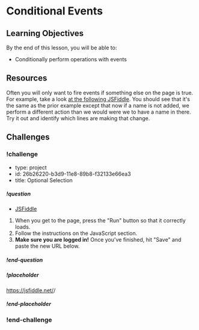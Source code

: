 # Conditional Events

## Learning Objectives

By the end of this lesson, you will be able to:

* Conditionally perform operations with events

## Resources

Often you will only want to fire events if something else on the page is true. For example, take a look [at the following JSFiddle](https://jsfiddle.net/gh/get/library/pure/gSchool/g67_fiddles/tree/master/optional-form-submit). You should see that it's the same as the prior example except that now if a name is not added, we perform a different action than we would were we to have a name in there. Try it out and identify which lines are making that change.

## Challenges

<!-- Question -->

### !challenge

* type: project
* id: 26b26220-b3d9-11e8-89b8-f32133e66ea3
* title: Optional Selection

##### !question

* [JSFiddle](https://jsfiddle.net/gh/get/library/pure/gSchool/g67_fiddles/tree/master/optional-selection)

1. When you get to the page, press the "Run" button so that it correctly loads.
1. Follow the instructions on the JavaScript section.
1. **Make sure you are logged in!** Once you've finished, hit "Save" and paste the new URL below.

##### !end-question

##### !placeholder

https://jsfiddle.net/<username>/<fiddle-id>

##### !end-placeholder

### !end-challenge
